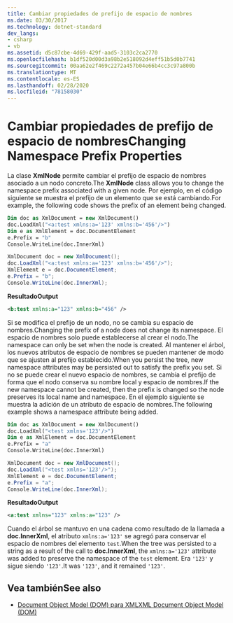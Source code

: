 ```yaml
---
title: Cambiar propiedades de prefijo de espacio de nombres
ms.date: 03/30/2017
ms.technology: dotnet-standard
dev_langs:
- csharp
- vb
ms.assetid: d5c87cbe-4d69-429f-aad5-3103c2ca2770
ms.openlocfilehash: b1df520d00d3a98b2e518092d4eff51b5d0b7741
ms.sourcegitcommit: 00aa62e2f469c2272a457b04e66b4cc3c97a800b
ms.translationtype: MT
ms.contentlocale: es-ES
ms.lasthandoff: 02/28/2020
ms.locfileid: "78158030"
---
```

# <a name="changing-namespace-prefix-properties"></a><span data-ttu-id="fb825-102">Cambiar propiedades de prefijo de espacio de nombres</span><span class="sxs-lookup"><span data-stu-id="fb825-102">Changing Namespace Prefix Properties</span></span>
<span data-ttu-id="fb825-103">La clase **XmlNode** permite cambiar el prefijo de espacio de nombres asociado a un nodo concreto.</span><span class="sxs-lookup"><span data-stu-id="fb825-103">The **XmlNode** class allows you to change the namespace prefix associated with a given node.</span></span> <span data-ttu-id="fb825-104">Por ejemplo, en el código siguiente se muestra el prefijo de un elemento que se está cambiando.</span><span class="sxs-lookup"><span data-stu-id="fb825-104">For example, the following code shows the prefix of an element being changed.</span></span>  
  
```vb  
Dim doc as XmlDocument = new XmlDocument()  
doc.LoadXml("<a:test xmlns:a='123' xmlns:b='456'/>")  
Dim e as XmlElement = doc.DocumentElement  
e.Prefix = "b"  
Console.WriteLine(doc.InnerXml)  
```  
  
```csharp  
XmlDocument doc = new XmlDocument();  
doc.LoadXml("<a:test xmlns:a='123' xmlns:b='456'/>");  
XmlElement e = doc.DocumentElement;
e.Prefix = "b";  
Console.WriteLine(doc.InnerXml);  
```  
  
 <span data-ttu-id="fb825-105">**Resultado**</span><span class="sxs-lookup"><span data-stu-id="fb825-105">**Output**</span></span>  
  
```xml  
<b:test xmlns:a="123" xmlns:b="456" />  
```  
  
 <span data-ttu-id="fb825-106">Si se modifica el prefijo de un nodo, no se cambia su espacio de nombres.</span><span class="sxs-lookup"><span data-stu-id="fb825-106">Changing the prefix of a node does not change its namespace.</span></span> <span data-ttu-id="fb825-107">El espacio de nombres solo puede establecerse al crear el nodo.</span><span class="sxs-lookup"><span data-stu-id="fb825-107">The namespace can only be set when the node is created.</span></span> <span data-ttu-id="fb825-108">Al mantener el árbol, los nuevos atributos de espacio de nombres se pueden mantener de modo que se ajusten al prefijo establecido.</span><span class="sxs-lookup"><span data-stu-id="fb825-108">When you persist the tree, new namespace attributes may be persisted out to satisfy the prefix you set.</span></span> <span data-ttu-id="fb825-109">Si no se puede crear el nuevo espacio de nombres, se cambia el prefijo de forma que el nodo conserva su nombre local y espacio de nombres.</span><span class="sxs-lookup"><span data-stu-id="fb825-109">If the new namespace cannot be created, then the prefix is changed so the node preserves its local name and namespace.</span></span> <span data-ttu-id="fb825-110">En el ejemplo siguiente se muestra la adición de un atributo de espacio de nombres.</span><span class="sxs-lookup"><span data-stu-id="fb825-110">The following example shows a namespace attribute being added.</span></span>  
  
```vb  
Dim doc as XmlDocument = new XmlDocument()  
doc.LoadXml("<test xmlns='123'/>")  
Dim e as XmlElement = doc.DocumentElement  
e.Prefix = "a"  
Console.WriteLine(doc.InnerXml)  
```  
  
```csharp  
XmlDocument doc = new XmlDocument();  
doc.LoadXml("<test xmlns='123'/>");  
XmlElement e = doc.DocumentElement;
e.Prefix = "a";  
Console.WriteLine(doc.InnerXml);  
```  
  
 <span data-ttu-id="fb825-111">**Resultado**</span><span class="sxs-lookup"><span data-stu-id="fb825-111">**Output**</span></span>  
  
```xml  
<a:test xmlns="123" xmlns:a="123" />  
```  
  
 <span data-ttu-id="fb825-112">Cuando el árbol se mantuvo en una cadena como resultado de la llamada a **doc.InnerXml**, el atributo `xmlns:a='123'` se agregó para conservar el espacio de nombres del elemento `test`.</span><span class="sxs-lookup"><span data-stu-id="fb825-112">When the tree was persisted to a string as a result of the call to **doc.InnerXml**, the `xmlns:a='123'` attribute was added to preserve the namespace of the `test` element.</span></span> <span data-ttu-id="fb825-113">Era `'123'` y sigue siendo `'123'`.</span><span class="sxs-lookup"><span data-stu-id="fb825-113">It was `'123'`, and it remained `'123'`.</span></span>  
  
## <a name="see-also"></a><span data-ttu-id="fb825-114">Vea también</span><span class="sxs-lookup"><span data-stu-id="fb825-114">See also</span></span>

- [<span data-ttu-id="fb825-115">Document Object Model (DOM) para XML</span><span class="sxs-lookup"><span data-stu-id="fb825-115">XML Document Object Model (DOM)</span></span>](../../../../docs/standard/data/xml/xml-document-object-model-dom.md)

